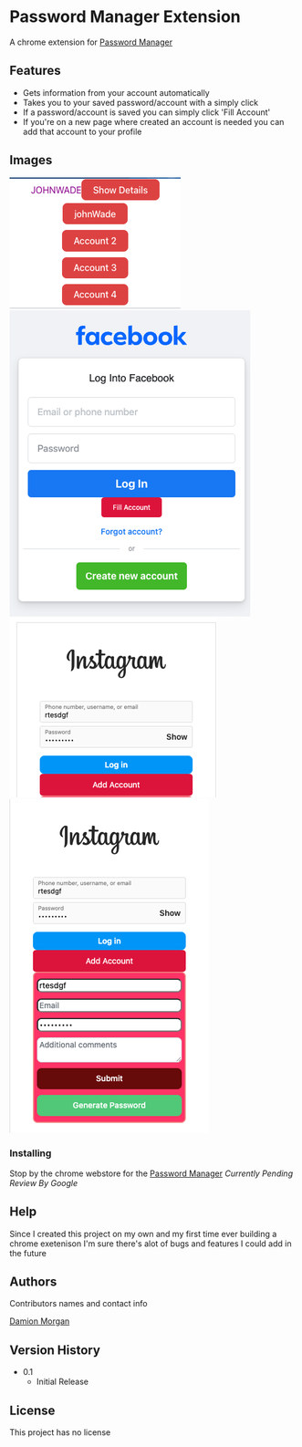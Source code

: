 # Password Manager Extension

A chrome extension for [Password Manager ](https://github.com/BeginnerLevelUP/passwordManager)

## Features
* Gets information from your account automatically
* Takes you to your saved password/account with a simply click
* If a password/account is saved you can simply click 'Fill Account'
* If you're on a new page where created an account is needed you can add that account to your profile

## Images
![Popup.html](./readMeImages/popupHTML.png)
![FillAccountButton](./readMeImages/fillAccount.png)
![AddAccountButton1](./readMeImages/addAccount1.png)
![AddAccountButton2](./readMeImages//addAccount2.png)
### Installing
Stop by the chrome webstore for the [Password Manager]()
*Currently Pending Review By Google*

## Help
Since I created this project on my own and my first time ever building a chrome exetenison I'm sure there's alot of bugs and features I could add in the future 

## Authors

Contributors names and contact info

[Damion Morgan](https://github.com/BeginnerLevelUP)


## Version History


* 0.1
    * Initial Release

## License

This project has no license 


